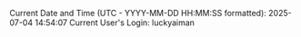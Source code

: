 Current Date and Time (UTC - YYYY-MM-DD HH:MM:SS formatted): 2025-07-04 14:54:07
Current User's Login: luckyaiman
